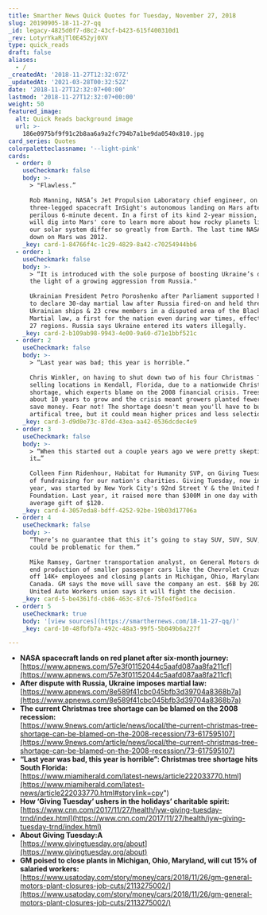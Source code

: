 ```yaml
---
title: Smarther News Quick Quotes for Tuesday, November 27, 2018
slug: 20190905-18-11-27-qq
_id: legacy-4825d0f7-d8c2-43cf-b423-615f400310d1
_rev: LotyrYkaRjTl0E452yj0XV
type: quick_reads
draft: false
aliases:
  - /
_createdAt: '2018-11-27T12:32:07Z'
_updatedAt: '2021-03-28T00:32:52Z'
date: '2018-11-27T12:32:07+00:00'
lastmod: '2018-11-27T12:32:07+00:00'
weight: 50
featured_image:
  alt: Quick Reads background image
  url: >-
    186e0975bf9f91c2b8aa6a9a2fc794b7a1be9da0540x810.jpg
card_series: Quotes
colorpaletteclassname: '--light-pink'
cards:
  - order: 0
    useCheckmark: false
    body: >-
      > "Flawless.”  
        
      Rob Manning, NASA’s Jet Propulsion Laboratory chief engineer, on
      three-legged spacecraft InSight's autonomous landing on Mars after a
      perilous 6-minute decent. In a first of its kind 2-year mission, the probe
      will dig into Mars' core to learn more about how rocky planets like it in
      our solar system differ so greatly from Earth. The last time NASA touched
      down on Mars was 2012.
    _key: card-1-84766f4c-1c29-4829-8a42-c70254944bb6
  - order: 1
    useCheckmark: false
    body: >-
      > “It is introduced with the sole purpose of boosting Ukraine’s defense in
      the light of a growing aggression from Russia."  
        
      Ukrainian President Petro Poroshenko after Parliament supported his plan
      to declare 30-day martial law after Russia fired-on and held three
      Ukrainian ships & 23 crew members in a disputed area of the Black Sea.
      Martial law, a first for the nation even during war times, effects 10 of
      27 regions. Russia says Ukraine entered its waters illegally.
    _key: card-2-b109ab98-9943-4e00-9a60-d71e1bbf521c
  - order: 2
    useCheckmark: false
    body: >-
      > “Last year was bad; this year is horrible.”  
        
      Chris Winkler, on having to shut down two of his four Christmas Tree
      selling locations in Kendall, Florida, due to a nationwide Christmas Tree
      shortage, which experts blame on the 2008 financial crisis. Trees take
      about 10 years to grow and the crisis meant growers planted fewer trees to
      save money. Fear not! The shortage doesn't mean you'll have to buy an
      artifical tree, but it could mean higher prices and less selection.
    _key: card-3-d9d0e73c-87dd-43ea-aa42-0536dcdec4e9
  - order: 3
    useCheckmark: false
    body: >-
      > “When this started out a couple years ago we were pretty skeptical about
      it…”  
        
      Colleen Finn Ridenhour, Habitat for Humanity SVP, on Giving Tuesday, a day
      of fundraising for our nation's charities. Giving Tuesday, now in its 7th
      year, was started by New York City's 92nd Street Y & the United Nations
      Foundation. Last year, it raised more than $300M in one day with an
      average gift of $120.
    _key: card-4-3057eda8-bdff-4252-92be-19b03d17706a
  - order: 4
    useCheckmark: false
    body: >-
      “There’s no guarantee that this it’s going to stay SUV, SUV, SUV, SUV. …it
      could be problematic for them.”  
        
      Mike Ramsey, Gartner transportation analyst, on General Motors decision to
      end production of smaller passenger cars like the Chevrolet Cruze, laying
      off 14K+ employees and closing plants in Michigan, Ohio, Maryland &
      Canada. GM says the move will save the company an est. $6B by 2020; The
      United Auto Workers union says it will fight the decision.
    _key: card-5-be4361fd-cb86-463c-87c6-75fe4f6ed1ca
  - order: 5
    useCheckmark: true
    body: '[view sources](https://smarthernews.com/18-11-27-qq/)'
    _key: card-10-48fbfb7a-492c-48a3-99f5-5b049b6a227f

---
```

* **NASA spacecraft lands on red planet after six-month journey:**  
[https://www.apnews.com/57e3f01152044c5aafd087aa8fa211cf](https://www.apnews.com/57e3f01152044c5aafd087aa8fa211cf)
* **After dispute with Russia, Ukraine imposes martial law:**  
[https://www.apnews.com/8e589f41cbc045bfb3d39704a8368b7a](https://www.apnews.com/8e589f41cbc045bfb3d39704a8368b7a)
* **The current Christmas tree shortage can be blamed on the 2008 recession:**  
[https://www.9news.com/article/news/local/the-current-christmas-tree-shortage-can-be-blamed-on-the-2008-recession/73-617595107](https://www.9news.com/article/news/local/the-current-christmas-tree-shortage-can-be-blamed-on-the-2008-recession/73-617595107)
* **“Last year was bad, this year is horrible”: Christmas tree shortage hits South Florida:**  
[https://www.miamiherald.com/latest-news/article222033770.html](https://www.miamiherald.com/latest-news/article222033770.html#storylink=cpy")
* **How ‘Giving Tuesday’ ushers in the holidays’ charitable spirit:**  
[https://www.cnn.com/2017/11/27/health/iyw-giving-tuesday-trnd/index.html](https://www.cnn.com/2017/11/27/health/iyw-giving-tuesday-trnd/index.html)
* **About Giving Tuesday:A**  
[https://www.givingtuesday.org/about](https://www.givingtuesday.org/about)
* **GM poised to close plants in Michigan, Ohio, Maryland, will cut 15% of salaried workers:**  
[https://www.usatoday.com/story/money/cars/2018/11/26/gm-general-motors-plant-closures-job-cuts/2113275002/](https://www.usatoday.com/story/money/cars/2018/11/26/gm-general-motors-plant-closures-job-cuts/2113275002/)